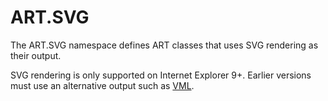 ART.SVG
=======

The ART.SVG namespace defines ART classes that uses SVG rendering as their output.

SVG rendering is only supported on Internet Explorer 9+. Earlier versions must use
an alternative output such as [VML][].

[VML]: ART.VML